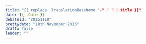 ```yaml
---
title: "{{ replace .TranslationBaseName "-" " " | title }}"
date: {{ .Date }}
debateid: "20151118"
prettydate: "18th November 2015"
draft: false
leader: ""
---
```


